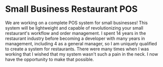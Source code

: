<h1>Small Business Restaurant POS</h1>
We are working on a complete POS system for small businesses! This system will be lightweight and capable of revolutionizing your small restaurant's workflow and order management. I spent 14 years in the restaurant industry before becoming a developer with many years in management, including 4 as a general manager, so I am uniquely qualified to create a system for restaurants. There were many times when I was working that I wished that my system wasn't such a pain in the neck. I now have the opportunity to make that possible.
